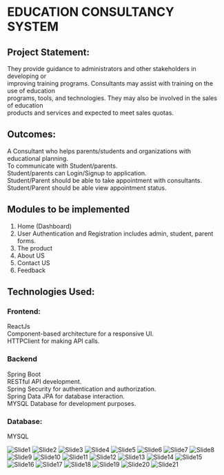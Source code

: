 # EDUCATION CONSULTANCY SYSTEM

## Project Statement:
They provide guidance to administrators and other stakeholders in developing or  
improving training programs. Consultants may assist with training on the use of education  
programs, tools, and technologies. They may also be involved in the sales of education  
products and services and expected to meet sales quotas.  

## Outcomes:
A Consultant who helps parents/students and organizations with educational planning.  
To communicate with Student/parents.  
Student/parents can Login/Signup to application.  
Student/Parent should be able to take appointment with consultants.  
Student/Parent should be able view appointment status.  

## Modules to be implemented
1. Home (Dashboard)  
2. User Authentication and Registration includes admin, student, parent forms.  
3. The product  
4. About US  
5. Contact US  
6. Feedback  

## Technologies Used:
### Frontend:
ReactJs  
Component-based architecture for a responsive UI.  
HTTPClient for making API calls.  

### Backend
Spring Boot  
RESTful API development.  
Spring Security for authentication and authorization.  
Spring Data JPA for database interaction.  
MYSQL Database for development purposes.  

### Database:
MYSQL

![Slide1](https://github.com/user-attachments/assets/dcc716cd-97d6-4fc6-b7c8-00b05892616b)
![Slide2](https://github.com/user-attachments/assets/691890d8-eda5-46ad-97c5-39721ad4f120)
![Slide3](https://github.com/user-attachments/assets/63db3479-d0b3-47d5-8e86-9b5beeba4cac)
![Slide4](https://github.com/user-attachments/assets/33756b41-e6a2-4b90-84b9-d5b4020c639f)
![Slide5](https://github.com/user-attachments/assets/3a1ecda9-f9a6-4a6f-87d4-e2d807d2d59d)
![Slide6](https://github.com/user-attachments/assets/45195424-973e-4775-a61b-ef737c14219c)
![Slide7](https://github.com/user-attachments/assets/1b4698e9-99c5-4651-98a5-db545139a70a)
![Slide8](https://github.com/user-attachments/assets/d7b3a5be-d7e6-4b21-ab3e-478e4dded622)
![Slide9](https://github.com/user-attachments/assets/ae04dfb3-ec62-4a94-b813-a309741f6873)
![Slide10](https://github.com/user-attachments/assets/9f717a9b-c8b5-43ae-852d-71a29606a728)
![Slide11](https://github.com/user-attachments/assets/2a948cb7-b9e5-4893-82a3-6d4003d971cb)
![Slide12](https://github.com/user-attachments/assets/e42c6dd2-95d6-445a-a0de-6cf0877464cd)
![Slide13](https://github.com/user-attachments/assets/9339fb90-af2f-442e-b9ed-11b8308685d4)
![Slide14](https://github.com/user-attachments/assets/04fd9cc3-7226-47a2-bd7f-157dc55c49e4)
![Slide15](https://github.com/user-attachments/assets/e8711157-9fd6-4849-b09f-38e1056f3892)
![Slide16](https://github.com/user-attachments/assets/cdd1881b-a605-406d-8abc-a874738b5cbf)
![Slide17](https://github.com/user-attachments/assets/20dffbb9-72df-4f86-902f-c7d51acbd883)
![Slide18](https://github.com/user-attachments/assets/8d6b8d49-4130-4d52-9030-f2f27c5561d3)
![Slide19](https://github.com/user-attachments/assets/4f3cde26-645a-4b0c-989f-a427ada17753)
![Slide20](https://github.com/user-attachments/assets/9c3f4288-7632-43c3-b61e-69c8818e3ac9)
![Slide21](https://github.com/user-attachments/assets/a4673cbc-6cd1-4668-a16a-12bda5c34d0c)
